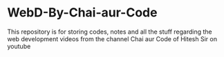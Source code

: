# WebD-By-Chai-aur-Code
This repository is for storing codes, notes and all the stuff regarding the web development videos from the channel Chai aur Code of Hitesh Sir on youtube 
